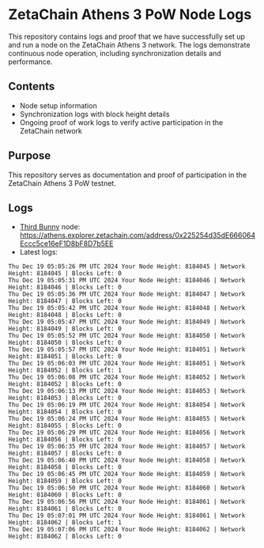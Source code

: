 # ZetaChain Athens 3 PoW Node Logs
This repository contains logs and proof that we have successfully set up and run a node on the ZetaChain Athens 3 network. The logs demonstrate continuous node operation, including synchronization details and performance.

## Contents
- Node setup information
- Synchronization logs with block height details
- Ongoing proof of work logs to verify active participation in the ZetaChain network

## Purpose
This repository serves as documentation and proof of participation in the ZetaChain Athens 3 PoW testnet.

## Logs

- [Third Bunny](https://thirdbunny.xyz/) node: https://athens.explorer.zetachain.com/address/0x225254d35dE666064Eccc5ce16eF1D8bF8D7b5EE
- Latest logs:
```
Thu Dec 19 05:05:26 PM UTC 2024 Your Node Height: 8184045 | Network Height: 8184045 | Blocks Left: 0
Thu Dec 19 05:05:31 PM UTC 2024 Your Node Height: 8184046 | Network Height: 8184046 | Blocks Left: 0
Thu Dec 19 05:05:36 PM UTC 2024 Your Node Height: 8184047 | Network Height: 8184047 | Blocks Left: 0
Thu Dec 19 05:05:42 PM UTC 2024 Your Node Height: 8184048 | Network Height: 8184048 | Blocks Left: 0
Thu Dec 19 05:05:47 PM UTC 2024 Your Node Height: 8184049 | Network Height: 8184049 | Blocks Left: 0
Thu Dec 19 05:05:52 PM UTC 2024 Your Node Height: 8184050 | Network Height: 8184050 | Blocks Left: 0
Thu Dec 19 05:05:57 PM UTC 2024 Your Node Height: 8184051 | Network Height: 8184051 | Blocks Left: 0
Thu Dec 19 05:06:03 PM UTC 2024 Your Node Height: 8184051 | Network Height: 8184052 | Blocks Left: 1
Thu Dec 19 05:06:08 PM UTC 2024 Your Node Height: 8184052 | Network Height: 8184052 | Blocks Left: 0
Thu Dec 19 05:06:13 PM UTC 2024 Your Node Height: 8184053 | Network Height: 8184053 | Blocks Left: 0
Thu Dec 19 05:06:19 PM UTC 2024 Your Node Height: 8184054 | Network Height: 8184054 | Blocks Left: 0
Thu Dec 19 05:06:24 PM UTC 2024 Your Node Height: 8184055 | Network Height: 8184055 | Blocks Left: 0
Thu Dec 19 05:06:29 PM UTC 2024 Your Node Height: 8184056 | Network Height: 8184056 | Blocks Left: 0
Thu Dec 19 05:06:35 PM UTC 2024 Your Node Height: 8184057 | Network Height: 8184057 | Blocks Left: 0
Thu Dec 19 05:06:40 PM UTC 2024 Your Node Height: 8184058 | Network Height: 8184058 | Blocks Left: 0
Thu Dec 19 05:06:45 PM UTC 2024 Your Node Height: 8184059 | Network Height: 8184059 | Blocks Left: 0
Thu Dec 19 05:06:50 PM UTC 2024 Your Node Height: 8184060 | Network Height: 8184060 | Blocks Left: 0
Thu Dec 19 05:06:56 PM UTC 2024 Your Node Height: 8184061 | Network Height: 8184061 | Blocks Left: 0
Thu Dec 19 05:07:01 PM UTC 2024 Your Node Height: 8184061 | Network Height: 8184062 | Blocks Left: 1
Thu Dec 19 05:07:06 PM UTC 2024 Your Node Height: 8184062 | Network Height: 8184062 | Blocks Left: 0
```
